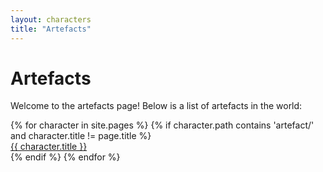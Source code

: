 ```yaml
---
layout: characters
title: "Artefacts"
---
```


# Artefacts

Welcome to the artefacts page! Below is a list of artefacts in the world:

<div class="character-list">
{% for character in site.pages %}
    {% if character.path contains 'artefact/' and character.title != page.title %}
        <div class="character-item">
            <a class="character-link" href="{{ character.url | relative_url}}">{{ character.title }}</a>
        </div>
    {% endif %}
{% endfor %}
</div>